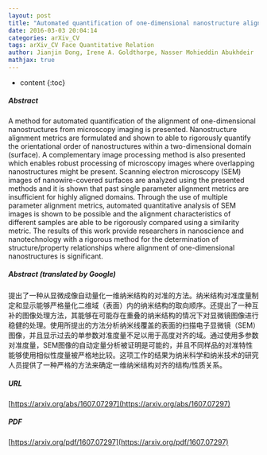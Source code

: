 ```yaml
---
layout: post
title: "Automated quantification of one-dimensional nanostructure alignment on surfaces"
date: 2016-03-03 20:04:14
categories: arXiv_CV
tags: arXiv_CV Face Quantitative Relation
author: Jianjin Dong, Irene A. Goldthorpe, Nasser Mohieddin Abukhdeir
mathjax: true
---
```


* content
{:toc}

##### Abstract
A method for automated quantification of the alignment of one-dimensional nanostructures from microscopy imaging is presented. Nanostructure alignment metrics are formulated and shown to able to rigorously quantify the orientational order of nanostructures within a two-dimensional domain (surface). A complementary image processing method is also presented which enables robust processing of microscopy images where overlapping nanostructures might be present. Scanning electron microscopy (SEM) images of nanowire-covered surfaces are analyzed using the presented methods and it is shown that past single parameter alignment metrics are insufficient for highly aligned domains. Through the use of multiple parameter alignment metrics, automated quantitative analysis of SEM images is shown to be possible and the alignment characteristics of different samples are able to be rigorously compared using a similarity metric. The results of this work provide researchers in nanoscience and nanotechnology with a rigorous method for the determination of structure/property relationships where alignment of one-dimensional nanostructures is significant.

##### Abstract (translated by Google)
提出了一种从显微成像自动量化一维纳米结构的对准的方法。纳米结构对准度量制定和显示能够严格量化二维域（表面）内的纳米结构的取向顺序。还提出了一种互补的图像处理方法，其能够在可能存在重叠的纳米结构的情况下对显微镜图像进行稳健的处理。使用所提出的方法分析纳米线覆盖的表面的扫描电子显微镜（SEM）图像，并且显示过去的单参数对准度量不足以用于高度对齐的域。通过使用多参数对准度量，SEM图像的自动定量分析被证明是可能的，并且不同样品的对准特性能够使用相似性度量被严格地比较。这项工作的结果为纳米科学和纳米技术的研究人员提供了一种严格的方法来确定一维纳米结构对齐的结构/性质关系。

##### URL
[https://arxiv.org/abs/1607.07297](https://arxiv.org/abs/1607.07297)

##### PDF
[https://arxiv.org/pdf/1607.07297](https://arxiv.org/pdf/1607.07297)

